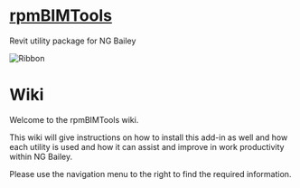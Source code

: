 # [rpmBIMTools](https://mcox86.github.io/rpmBIMTools/)

Revit utility package for NG Bailey

![Ribbon](http://www.baileycad.co.uk/rpmBIMTools/images/wiki/Ribbon.png)

# Wiki

Welcome to the rpmBIMTools wiki.

This wiki will give instructions on how to install this add-in as well and how each utility is used and how it can assist and improve in work productivity within NG Bailey. 

Please use the navigation menu to the right to find the required information.
